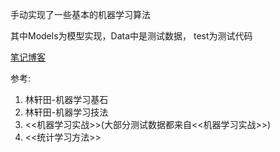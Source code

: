 

手动实现了一些基本的机器学习算法

其中Models为模型实现，Data中是测试数据， test为测试代码

[笔记博客](https://wlgls.github.io/)

参考:

1. 林轩田-机器学习基石
2. 林轩田-机器学习技法
3. <<机器学习实战>>(大部分测试数据都来自<<机器学习实战>>)
4. <<统计学习方法>>

